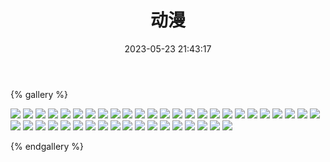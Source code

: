 ﻿---
title: 动漫
date: 2023-05-23 21:43:17
comments: false
---

{% gallery %}

![](/assets/images/cartoon/3.webp)
![](/assets/images/cartoon/4.webp)
![](/assets/images/cartoon/5.webp)
![](/assets/images/cartoon/6.webp)
![](https://fastly.jsdelivr.net/gh/1405720461/images@master/cartoon/1.avif)
![](https://fastly.jsdelivr.net/gh/1405720461/images@master/cartoon/2.avif)
![](https://fastly.jsdelivr.net/gh/1405720461/images@master/cartoon/3.avif)
![](https://fastly.jsdelivr.net/gh/1405720461/images@master/cartoon/4.avif)
![](https://fastly.jsdelivr.net/gh/1405720461/images@master/cartoon/5.avif)
![](https://fastly.jsdelivr.net/gh/1405720461/images@master/cartoon/6.avif)
![](https://fastly.jsdelivr.net/gh/1405720461/images@master/cartoon/7.avif)
![](https://fastly.jsdelivr.net/gh/1405720461/images@master/cartoon/8.avif)
![](https://fastly.jsdelivr.net/gh/1405720461/images@master/cartoon/9.avif)
![](https://fastly.jsdelivr.net/gh/1405720461/images@master/cartoon/10.avif)
![](https://fastly.jsdelivr.net/gh/1405720461/images@master/cartoon/11.avif)
![](https://fastly.jsdelivr.net/gh/1405720461/images@master/cartoon/12.avif)
![](https://fastly.jsdelivr.net/gh/1405720461/images@master/cartoon/13.avif)
![](https://fastly.jsdelivr.net/gh/1405720461/images@master/cartoon/14.avif)
![](https://fastly.jsdelivr.net/gh/1405720461/images@master/cartoon/15.avif)
![](https://fastly.jsdelivr.net/gh/1405720461/images@master/cartoon/16.avif)
![](https://fastly.jsdelivr.net/gh/1405720461/images@master/cartoon/17.avif)
![](https://fastly.jsdelivr.net/gh/1405720461/images@master/cartoon/18.avif)
![](https://fastly.jsdelivr.net/gh/1405720461/images@master/cartoon/19.avif)
![](https://fastly.jsdelivr.net/gh/1405720461/images@master/cartoon/20.avif)
![](https://fastly.jsdelivr.net/gh/1405720461/images@master/cartoon/21.avif)
![](https://fastly.jsdelivr.net/gh/1405720461/images@master/cartoon/22.avif)
![](https://fastly.jsdelivr.net/gh/1405720461/images@master/cartoon/23.avif)
![](https://fastly.jsdelivr.net/gh/1405720461/images@master/cartoon/24.avif)
![](https://fastly.jsdelivr.net/gh/1405720461/images@master/cartoon/25.avif)
![](https://fastly.jsdelivr.net/gh/1405720461/images@master/cartoon/26.avif)
![](https://fastly.jsdelivr.net/gh/1405720461/images@master/cartoon/27.avif)
![](https://fastly.jsdelivr.net/gh/1405720461/images@master/cartoon/28.avif)
![](https://fastly.jsdelivr.net/gh/1405720461/images@master/cartoon/29.avif)
![](https://fastly.jsdelivr.net/gh/1405720461/images@master/cartoon/30.avif)
![](https://fastly.jsdelivr.net/gh/1405720461/images@master/cartoon/31.avif)
![](https://fastly.jsdelivr.net/gh/1405720461/images@master/cartoon/32.avif)
![](https://fastly.jsdelivr.net/gh/1405720461/images@master/cartoon/33.avif)
![](https://fastly.jsdelivr.net/gh/1405720461/images@master/cartoon/34.avif)
![](https://fastly.jsdelivr.net/gh/1405720461/images@master/cartoon/35.avif)
![](https://fastly.jsdelivr.net/gh/1405720461/images@master/cartoon/36.avif)
![](https://fastly.jsdelivr.net/gh/1405720461/images@master/cartoon/37.avif)
![](https://fastly.jsdelivr.net/gh/1405720461/images@master/cartoon/38.avif)
![](https://fastly.jsdelivr.net/gh/1405720461/images@master/cartoon/39.avif)

{% endgallery %}

